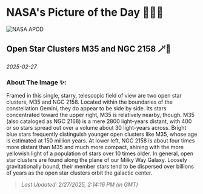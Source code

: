 
# NASA's Picture of the Day 🧑‍🚀💫

  ![NASA APOD](https://apod.nasa.gov/apod/image/2502/M35_NGC2158_2048.jpg)
  
  ## Open Star Clusters M35 and NGC 2158 🪄🌌
  
  _2025-02-27_
  
  ### About The Image ✨: 
  
  Framed in this single, starry, telescopic field of view are two open star clusters, M35 and NGC 2158. Located within the boundaries of the constellation Gemini, they do appear to be side by side. Its stars concentrated toward the upper right, M35 is relatively nearby, though. M35 (also cataloged as NGC 2168) is a mere 2800 light-years distant, with 400 or so stars spread out over a volume about 30 light-years across. Bright blue stars frequently distinguish younger open clusters like M35, whose age is estimated at 150 million years. At lower left, NGC 2158 is about four times more distant than M35 and much more compact, shining with the more yellowish light of a population of stars over 10 times older. In general, open star clusters are found along the plane of our Milky Way Galaxy. Loosely gravitationally bound, their member stars tend to be dispersed over billions of years as the open star clusters orbit the galactic center.
  
  
  
  > _Last Updated: 2/27/2025, 2:14:16 PM (in GMT)_
  